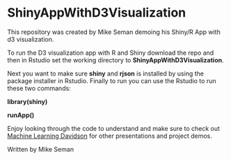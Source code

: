 # ShinyAppWithD3Visualization
This repository was created by Mike Seman demoing his Shiny/R App with d3 visualization.

To run the D3 visualization app with R and Shiny download the repo and then in Rstudio set the working directory to <b>ShinyAppWithD3Visualization</b>. 

Next you want to make sure <b>shiny</b> and <b>rjson</b> is installed by using the package installer in Rstudio. Finally to run you can use the Rstudio to run these two commands: 

<b>library(shiny) 

runApp()</b>

Enjoy looking through the code to understand and make sure to check out [Machine Learning Davidson](https://mldavidson.wordpress.com/) for other presentations and project demos.

Written by Mike Seman
